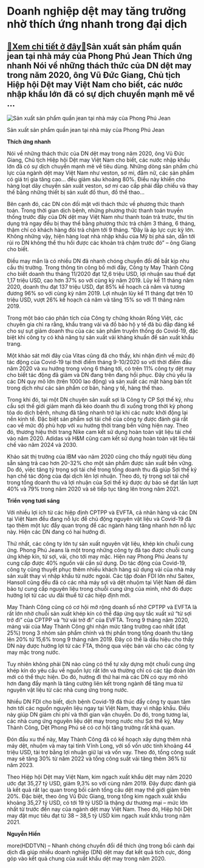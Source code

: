 Doanh nghiệp dệt may tăng trưởng nhờ thích ứng nhanh trong đại dịch
===================================================================

[:gift:Xem chi tiết ở đây:gift:](https://hddtvn.com/doanh-nghiep-det-may-tang-truong-nho-thich-ung-nhanh-trong-dai-dich/)Sản xuất sản phẩm quần jean tại nhà máy của Phong Phú Jean Thích ứng nhanh Nói về những thách thức của DN dệt may trong năm 2020, ông Vũ Đức Giang, Chủ tịch Hiệp hội Dệt may Việt Nam cho biết, các nước nhập khẩu lớn đã có sự dịch chuyển mạnh mẽ về …
---------------------------------------------------------------------------------------------------------------------------------------------------------------------------------------------------------------------------------------------------------





![Sản xuất sản phẩm quần jean tại nhà máy của Phong Phú Jean](https://hddtvn.com/wp-content/uploads/2021/01/4340_Phong_Phu_IMG_0176-A_2.jpg "Sản xuất sản phẩm quần jean tại nhà máy của Phong Phú Jean")


Sản xuất sản phẩm quần jean tại nhà máy của Phong Phú Jean



**Thích ứng nhanh**


Nói về những thách thức của DN dệt may trong năm 2020, ông Vũ Đức Giang, Chủ tịch Hiệp hội Dệt may Việt Nam cho biết, các nước nhập khẩu lớn đã có sự dịch chuyển mạnh mẽ về tiêu dùng. Những dòng sản phẩm chủ lực của ngành dệt may Việt Nam như veston, sơ mi, đầm nữ, các sản phẩm có giá trị gia tăng cao… đều giảm sâu khoảng 80%. Điều này khiến cho hàng loạt dây chuyền sản xuất veston, sơ mi cao cấp phải đắp chiếu và thay thế bằng những thiết bị sản xuất đồ thun, đồ thể thao…


Bên cạnh đó, các DN còn đối mặt với thách thức về phương thức thanh toán. Trong thời gian dịch bệnh, những phương thức thanh toán truyền thống trước đây của DN dệt may Việt Nam như thanh toán trả trước, thư tín dụng trả ngay đều bị thay thế bằng phương thức trả chậm 3 tháng, 6 tháng, thậm chí có khách hàng đòi trả chậm tới 9 tháng. “Đây là áp lực cực kỳ lớn. Không những vậy, hiện hàng loạt nhà nhập khẩu của Mỹ bị phá sản, dẫn tới rủi ro DN không thể thu hồi được các khoản trả chậm trước đó” – ông Giang cho biết.


Điều may mắn là có nhiều DN đã nhanh chóng chuyển đổi để bắt kịp nhu cầu thị trường. Trong thông tin công bố mới đây, Công ty May Thành Công cho biết doanh thu tháng 11/2020 đạt 12,6 triệu USD, lợi nhuận sau thuế đạt 1,17 triệu USD, cao hơn 37% so với cùng kỳ năm 2019. Lũy kế 11 tháng năm 2020, doanh thu đạt 137 triệu USD, đạt 85% kế hoạch cả năm và tương đương 96% so với cùng kỳ năm 2019. Lợi nhuận lũy kế 11 tháng đạt trên 10 triệu USD, vượt 26% kế hoạch cả năm và tăng 15% so với 11 tháng năm 2019.


Trong một báo cáo phân tích của Công ty chứng khoán Rồng Việt, các chuyên gia chỉ ra rằng, khẩu trang vải và đồ bảo hộ y tế đã bù đắp đáng kể cho sự sụt giảm doanh thu của các sản phẩm truyền thống do Covid-19, đặc biệt khi công ty có khả năng tự sản xuất vải kháng khuẩn để sản xuất khẩu trang.


Một khảo sát mới đây của Vitas cũng đã cho thấy, khi nhận định về mức độ tác động của Covid-19 tại thời điểm tháng 9-10/2020 so với thời điểm đầu năm 2020 và xu hướng trong vòng 6 tháng tới, có trên 11% công ty dệt may cho biết tác động đã giảm và DN đang trên đang hồi phục. Đây chủ yếu là các DN quy mô lớn (trên 1000 lao động) và sản xuất các mặt hàng bán tốt trong dịch như các sản phẩm cơ bản, hàng y tế, hàng thể thao.


Trong khi đó, tại một DN chuyên sản xuất sợi là Công ty CP Sợi thế kỷ, nhu cầu sợi thế giới giảm mạnh đã kéo doanh thu đi xuống trong thời kỳ phong tỏa do dịch bệnh, nhưng đã tăng nhanh trở lại khi các nước khởi động lại nền kinh tế. Đặc biệt sản phẩm sợi tái chế của công ty được đánh giá rất cao về mức độ phù hợp với xu hướng thời trang bền vững hiện nay. Theo đó, thương hiệu thời trang Nike cam kết sử dụng hoàn toàn vật liệu tái chế vào năm 2020. Adidas và H&M cũng cam kết sử dụng hoàn toàn vật liệu tái chế vào năm 2024 và 2030.


Khảo sát thị trường của IBM vào năm 2020 cũng cho thấy người tiêu dùng sẵn sàng trả cao hơn 20-32% cho một sản phẩm được sản xuất bền vững. Do đó, việc tăng tỷ trọng sợi tái chế trong tổng doanh thu đã giúp Sợi thế kỷ hạn chế tác động của đại dịch lên lợi nhuận. Theo đó, tỷ trọng sợi tái chế trong tổng doanh thu và lợi nhuận của Sợi thế kỷ được dự báo sẽ đạt lần lượt 40% và 79% trong năm 2020 và sẽ tiếp tục tăng lên trong năm 2021.


**Triển vọng tươi sáng**


Với nhiều lợi ích từ các hiệp định CPTPP và EVFTA, cả nhãn hàng và các DN tại Việt Nam đều đang nỗ lực để chủ động nguyên vật liệu và Covid-19 đã tạo thêm một lực đẩy quan trọng để các ngành hàng tăng nhanh hơn nỗ lực này. Hiện các DN đang có hai hướng đi.


Thứ nhất, các công ty lớn tự sản xuất nguyên vật liệu, khép kín chuỗi cung ứng. Phong Phú Jeans là một trong những công ty đã tạo được chuỗi cung ứng khép kín, từ sợi, vải, cho tới may mặc. Hiện nay Phong Phú Jeans tự cung cấp được 40% nguồn vải cần sử dụng. Do tác động của Covid-19, công ty cũng thuyết phục thêm nhiều khách hàng sử dụng vải của nhà máy sản xuất thay vì nhập khẩu từ nước ngoài. Các tập đoàn FDI lớn như Saitex, Hansoll cũng đều đã có các nhà máy sợi và dệt nhuộm tại Việt Nam để đảm bảo tự cung cấp nguyên liệu trong chuỗi cung ứng của mình, nhờ đó được hưởng lợi từ các ưu đãi thuế từ các hiệp định mới.


May Thành Công cũng có cơ hội mở rộng doanh số nhờ CPTPP và EVFTA là rất lớn nhờ chuỗi sản xuất khép kín có thể đáp ứng quy tắc xuất xứ “từ sợi trở đi” của CPTPP và “từ vải trở đi” của EVFTA. Trong 9 tháng năm 2020, mảng vải của May Thành Công ghi nhận mức tăng trưởng cao nhất (đạt 25%) trong 3 nhóm sản phẩm chính và thị phần trong tổng doanh thu tăng lên 20% từ 15,6% trong 9 tháng năm 2019. Đây có thể là dấu hiệu cho thấy DN này được hưởng lợi từ các FTA, thông qua việc bán vải cho các công ty may mặc trong nước.


Tuy nhiên không phải DN nào cũng có thể tự xây dựng một chuỗi cung ứng khép kín do yêu cầu về nguồn lực rất lớn và thường chỉ có các tập đoàn lớn mới có thể thực hiện. Do đó, hướng đi thứ hai mà các DN có quy mô nhỏ hơn đang đẩy mạnh là tăng cường liên kết trong ngành để tăng mua từ nguyên vật liệu từ các nhà cung ứng trong nước.


Nhiều DN FDI cho biết, dịch bệnh Covid-19 đã thúc đẩy công ty quan tâm hơn tới các nguồn nguyên liệu ngay tại Việt Nam, thay vì nhập khẩu. Điều này giúp DN giảm chi phí và thời gian vận chuyển. Do đó, trong tương lai, các nhà cung ứng nguyên liệu dệt may trong nước như Sợi thế kỷ, May Thành Công, Dệt Phong Phú sẽ có cơ hội tăng trưởng rất khả quan.


Đón đầu xu thế này, May Thành Công đã có kế hoạch xây dựng thêm nhà máy dệt, nhuộm và may tại tỉnh Vĩnh Long, với số vốn ước tính khoảng 44 triệu USD, tài trợ bằng lợi nhuận giữ lại và vốn vay. Theo đó, tổng công suất may sẽ tăng 30% từ năm 2022 và tổng công suất vải tăng thêm 36% từ năm 2023.





Theo Hiệp hội Dệt may Việt Nam, kim ngạch xuất khẩu dệt may năm 2020 ước đạt 35,27 tỷ USD, giảm 9,3% so với cùng năm 2019. Đây được đánh giá là kết quả rất lạc quan trong bối cảnh tổng cầu dệt may thế giới giảm trên 20%. Đặc biệt, theo ông Vũ Đức Giang, trong tổng kim ngạch xuất khẩu khoảng 35,27 tỷ USD, có tới 19 tỷ USD là thặng dư thương mại – mức lớn nhất từ trước đến nay của ngành dệt may Việt Nam. Theo đó, Hiệp hội Dệt may đặt mục tiêu đạt từ 38 – 38,5 tỷ USD kim ngạch xuất khẩu trong năm 2021.




**Nguyễn Hiền**



more(HDDTVN) – Nhanh chóng chuyển đổi để thích ứng trong bối cảnh đại dịch đã giúp nhiều doanh nghiệp (DN) dệt may đạt kết quả tích cực, đóng góp vào kết quả chung của xuất khẩu dệt may trong năm 2020.

